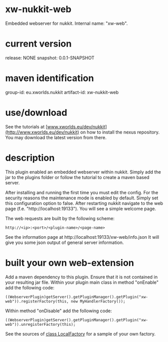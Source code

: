 # xw-nukkit-web
Embedded webserver for nukkit. Internal name: "xw-web".

# current version
release: NONE
snapshot: 0.0.1-SNAPSHOT

# maven identification
group-id: eu.xworlds.nukkit
artifact-id: xw-nukkit-web

# use/download
See the tutorials at [www.xworlds.eu/dev/nukkit](http://www.xworlds.eu/dev/nukkit) on how to install the nexus repository.
You may download the latest version from there.

# description
This plugin enabled an embedded webserver within nukkit. Simply add the jar to the plugins folder or follow the tutorial to create a maven based server.

After installing and running the first time you must edit the config. For the security reasons the maintenance mode is enabled by default. Simply set this configuration option to false. After restarting nukkit navigate to the web page (f.e. "http://localhost:19133"). You will see a simple welcome page.

The web requests are built by the following scheme:

    http://<ip>:<port>/<plugin-name>/<page-name>

See the information page at http://localhost:19133/xw-web/info.json
It will give you some json output of general server information.

# built your own web-extension
Add a maven dependency to this plugin. Ensure that it is not contained in your resulting jar file.
Within your plugin main class in method "onEnable" add the following code:

    ((WebserverPlugin)getServer().getPluginManager().getPlugin("xw-web")).registerFactory(this, new MyHandlerFactory());

Within method "onDisable" add the following code:

    ((WebserverPlugin)getServer().getPluginManager().getPlugin("xw-web")).unregisterFactory(this);

See the sources of [class LocalFactory](src/main/java/eu/xworlds/nukkit/web/LocalFactory.java) for a sample of your own factory.
